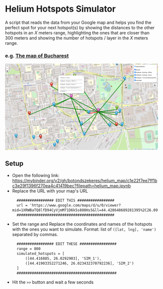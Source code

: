 # Helium Hotspots Simulator

A script that reads the data from your Google map and
helps you find the perfect spot for your next hotspot(s) by
showing the distances to the other hotspots in an *X* meters
range, highlighting the ones that are closer than 300 meters
and showing the number of hotspots / layer in the *X* meters
range.

### e.g. [The map of Bucharest](https://www.google.com/maps/d/u/0/viewer?mid=1XRWBaTQ8lfD94CyVjmM71D6k5s808Hs5&ll=44.428648689281395%2C26.095210930261587&z=13&fbclid=IwAR3qk2Xtk1kGEZYZLhdqVFPEKeTZlI5nHJeQK2SZ6CS0fjLfFyAkBBk6L_4)

![Bucharest](https://github.com/botondszekeres/helium_map/blob/main/hotspot_details.PNG)

## Setup
- Open the following link: https://mybinder.org/v2/gh/botondszekeres/helium_map/c1e22f7ee7ff1bc3e29f1396f270ea4c41419bec?filepath=helium_map.ipynb
- Replace the URL with your map's URL
  ```
    ################# EDIT THIS #################
    url = 'https://www.google.com/maps/d/u/0/viewer?mid=1XRWBaTQ8lfD94CyVjmM71D6k5s808Hs5&ll=44.428648689281395%2C26.095210930261587&z=13&fbclid=IwAR3qk2Xtk1kGEZYZLhdqVFPEKeTZlI5nHJeQK2SZ6CS0fjLfFyAkBBk6L_4'
    #############################################
  ```
- Set the range and Replace the coordinates and names
  of the hotspots with the ones you want to simulate.
  Format: list of `([lat, lng], 'name')` separated by commas.
  ```
    ################# EDIT THESE #################
    range = 800
    simulated_hotspots = [
        ([44.416885, 26.0292903], 'SIM_1'),
        ([44.41903352271246, 26.023432370792236], 'SIM_2')
    ]
    ##############################################
  ```
- Hit the `>>` button and wait a few seconds
